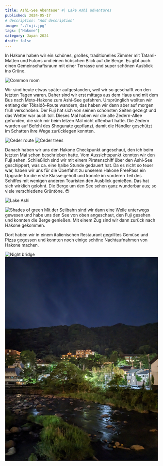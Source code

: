 ```yaml
---
title: Ashi-See Abenteuer #| Lake Ashi adventures
published: 2024-05-17
# description: "Add description"
image: "./fuji.jpg"
tags: ["Hakone"]
category: Japan 2024
draft: false
---
```


In Hakone haben wir ein schönes, großes, traditionelles Zimmer mit Tatami-Matten und Futons und einen hübschen Blick auf die Berge. Es gibt auch einen Gemeinschaftsraum mit einer Terrasse und super schönen Ausblick ins Grüne.

![Common room](./common-room.jpg)

Wir sind heute etwas später aufgestanden, weil wir so geschafft von den letzten Tagen waren. Daher sind wir erst mittags aus dem Haus und mit dem Bus nach Moto-Hakone zum Ashi-See gefahren. Ursprünglich wollten wir entlang der Tōkaidō-Route wandern, das haben wir dann aber auf morgen früh verschoben. 
Der Fuji hat sich von seinen schönsten Seiten gezeigt und das Wetter war auch toll. Dieses Mal haben wir die alte Zedern-Allee gefunden, die sich mir beim letzen Mal nicht offenbart hatte. Die Zedern wurden auf Befehl des Shogunate gepflanzt, damit die Händler geschützt im Schatten ihre Wege zurücklegen konnten.

![Ceder route](./ceder-route.jpg)
![Ceder trees](./ceder-trees.jpg)

Danach haben wir uns den Hakone Checkpunkt angeschaut, den ich beim letzten Mal schon beschrieben hatte. Vom Aussichtspunkt konnten wir den Fuji sehen. 
Schließlich sind wir mit einem Piratenschiff über den Ashi-See geschippert, was ca. eine halbe Stunde gedauert hat. Da es nicht so teuer war, haben wir uns für die Überfahrt zu unserem Hakone FreePass ein Upgrade für die erste Klasse geholt und konnte im vorderen Teil des Schiffes mit wenigen anderen Touristen den Ausblick genießen. Das hat sich wirklich gelohnt. Die Berge um den See sehen ganz wunderbar aus; so viele verschiedene Grüntöne. 😍 

![Lake Ashi](./lake-ashi.jpg)

![Shades of green](./shades-of-green.jpg)
Mit der Seilbahn sind wir dann eine Weile unterwegs gewesen und habe uns den See von oben angeschaut, den Fuji gesehen und konnten die Berge genießen. Mit einem Zug sind wir dann zurück nach Hakone gekommen. 

Dort haben wir in einem italienischen Restaurant gegrilltes Gemüse und Pizza gegessen und konnten noch einige schöne Nachtaufnahmen von Hakone machen.

![Night bridge](./night-bridge.jpg)
![night](./night.jpg)











